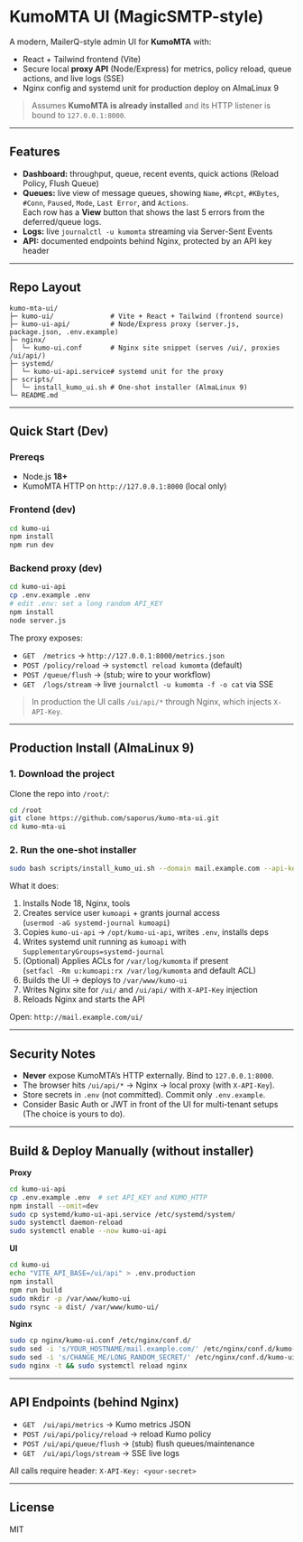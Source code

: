 # KumoMTA UI (MagicSMTP-style)

A modern, MailerQ-style admin UI for **KumoMTA** with:
- React + Tailwind frontend (Vite)
- Secure local **proxy API** (Node/Express) for metrics, policy reload, queue actions, and live logs (SSE)
- Nginx config and systemd unit for production deploy on AlmaLinux 9

> Assumes **KumoMTA is already installed** and its HTTP listener is bound to `127.0.0.1:8000`.

---

## Features

- **Dashboard:** throughput, queue, recent events, quick actions (Reload Policy, Flush Queue)
- **Queues:** live view of message queues, showing `Name`, `#Rcpt`, `#KBytes`, `#Conn`, `Paused`, `Mode`, `Last Error`, and `Actions`.  
  Each row has a **View** button that shows the last 5 errors from the deferred/queue logs.
- **Logs:** live `journalctl -u kumomta` streaming via Server-Sent Events
- **API:** documented endpoints behind Nginx, protected by an API key header

---

## Repo Layout

```
kumo-mta-ui/
├─ kumo-ui/              # Vite + React + Tailwind (frontend source)
├─ kumo-ui-api/          # Node/Express proxy (server.js, package.json, .env.example)
├─ nginx/
│  └─ kumo-ui.conf       # Nginx site snippet (serves /ui/, proxies /ui/api/)
├─ systemd/
│  └─ kumo-ui-api.service# systemd unit for the proxy
├─ scripts/
│  └─ install_kumo_ui.sh # One-shot installer (AlmaLinux 9)
└─ README.md
```

---

## Quick Start (Dev)

### Prereqs
- Node.js **18+**
- KumoMTA HTTP on `http://127.0.0.1:8000` (local only)

### Frontend (dev)
```bash
cd kumo-ui
npm install
npm run dev
```

### Backend proxy (dev)
```bash
cd kumo-ui-api
cp .env.example .env
# edit .env: set a long random API_KEY
npm install
node server.js
```

The proxy exposes:
- `GET  /metrics` → `http://127.0.0.1:8000/metrics.json`
- `POST /policy/reload` → `systemctl reload kumomta` (default)
- `POST /queue/flush` → (stub; wire to your workflow)
- `GET  /logs/stream` → live `journalctl -u kumomta -f -o cat` via SSE

> In production the UI calls `/ui/api/*` through Nginx, which injects `X-API-Key`.

---

## Production Install (AlmaLinux 9)

### 1. Download the project

Clone the repo into `/root/`:

```bash
cd /root
git clone https://github.com/saporus/kumo-mta-ui.git
cd kumo-mta-ui
```

### 2. Run the one-shot installer

```bash
sudo bash scripts/install_kumo_ui.sh --domain mail.example.com --api-key "LONG_RANDOM_SECRET"
```

What it does:
1. Installs Node 18, Nginx, tools
2. Creates service user `kumoapi` + grants journal access  
   (`usermod -aG systemd-journal kumoapi`)
3. Copies `kumo-ui-api` → `/opt/kumo-ui-api`, writes `.env`, installs deps
4. Writes systemd unit running as `kumoapi` with `SupplementaryGroups=systemd-journal`
5. (Optional) Applies ACLs for `/var/log/kumomta` if present  
   (`setfacl -Rm u:kumoapi:rx /var/log/kumomta` and default ACL)
6. Builds the UI → deploys to `/var/www/kumo-ui`
7. Writes Nginx site for `/ui/` and `/ui/api/` with `X-API-Key` injection
8. Reloads Nginx and starts the API

Open: `http://mail.example.com/ui/`

---

## Security Notes

- **Never** expose KumoMTA’s HTTP externally. Bind to `127.0.0.1:8000`.
- The browser hits `/ui/api/*` → Nginx → local proxy (with `X-API-Key`).
- Store secrets in `.env` (not committed). Commit only `.env.example`.
- Consider Basic Auth or JWT in front of the UI for multi-tenant setups (The choice is yours to do).

---

## Build & Deploy Manually (without installer)

**Proxy**
```bash
cd kumo-ui-api
cp .env.example .env  # set API_KEY and KUMO_HTTP
npm install --omit=dev
sudo cp systemd/kumo-ui-api.service /etc/systemd/system/
sudo systemctl daemon-reload
sudo systemctl enable --now kumo-ui-api
```

**UI**
```bash
cd kumo-ui
echo "VITE_API_BASE=/ui/api" > .env.production
npm install
npm run build
sudo mkdir -p /var/www/kumo-ui
sudo rsync -a dist/ /var/www/kumo-ui/
```

**Nginx**
```bash
sudo cp nginx/kumo-ui.conf /etc/nginx/conf.d/
sudo sed -i 's/YOUR_HOSTNAME/mail.example.com/' /etc/nginx/conf.d/kumo-ui.conf
sudo sed -i 's/CHANGE_ME/LONG_RANDOM_SECRET/' /etc/nginx/conf.d/kumo-ui.conf
sudo nginx -t && sudo systemctl reload nginx
```

---

## API Endpoints (behind Nginx)

- `GET  /ui/api/metrics` → Kumo metrics JSON
- `POST /ui/api/policy/reload` → reload Kumo policy
- `POST /ui/api/queue/flush` → (stub) flush queues/maintenance
- `GET  /ui/api/logs/stream` → SSE live logs

All calls require header: `X-API-Key: <your-secret>`

---

## License

MIT
